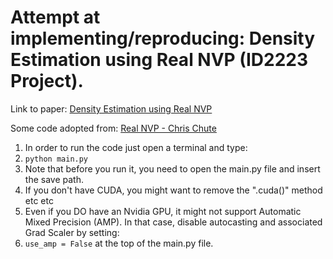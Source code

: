 # Attempt at implementing/reproducing: Density Estimation using Real NVP (ID2223 Project).
Link to paper: [Density Estimation using Real NVP](https://arxiv.org/abs/1605.08803)

Some code adopted from: [Real NVP - Chris Chute](https://github.com/chrischute/real-nvp)


1. In order to run the code just open a terminal and type:
2. ``` python main.py ```
3. Note that before you run it, you need to open the main.py file and insert the save path.
4. If you don't have CUDA, you might want to remove the ".cuda()" method etc etc
5. Even if you DO have an Nvidia GPU, it might not support Automatic Mixed Precision (AMP). In that case, disable autocasting and associated Grad Scaler by setting:
6.  ``` use_amp = False ``` at the top of the main.py file.

